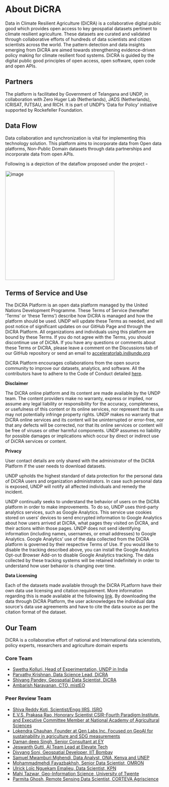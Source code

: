 # About DiCRA

Data in Climate Resilient Agriculture (DiCRA) is a collaborative digital public good which provides open access to key geospatial datasets pertinent to climate resilient agriculture. These datasets are curated and validated through collaborative efforts of hundreds of data scientists and citizen scientists across the world. The pattern detection and data insights emerging from DiCRA are aimed towards strengthening evidence-driven policy making for climate resilient food systems. DiCRA is guided by the digital public good principles of open access, open software, open code and open APIs.

## Partners
The platform is facilitated by Government of Telangana and UNDP, in collaboration with Zero Huger Lab (Netherlands), JADS (Netherlands), ICRISAT, PJTSAU, and RICH. It is part of UNDP’s ‘Data for Policy’ initiative supported by Rockefeller Foundation.

## Data Flow

Data collaboration and synchronization is vital for implementing this technology solution. This platform aims to incorporate data from Open data platforms, Non-Public Domain datasets through data partnerships and incorporate data from open APIs. 

Following is a depiction of the dataflow proposed under the project -

<img width="347" alt="image" src="https://user-images.githubusercontent.com/42402451/138163914-85322590-f0ea-44f4-88e6-4452f49d7057.png">

## Terms of Service and Use

The DiCRA Platform is an open data platform managed by the United Nations Development Programme. These Terms of Service (hereafter ‘Terms’ or ‘these Terms’) describe how DiCRA is managed and how the platform should be used. UNDP will update these Terms as needed, and will post notice of significant updates on our GitHub Page and through the DiCRA Platform. All organizations and individuals using this platform are bound by these Terms. If you do not agree with the Terms, you should discontinue use of DiCRA. If you have any questions or comments about these Terms or DiCRA, please leave a comment on the Discussions tab of our GitHub repository or send an email to acceleratorlab.in@undp.org

DiCRA Platform encourages collaborations from the open source community to improve our datasets, analytics, and software. All the contributors have to adhere to the Code of Conduct detailed [here](https://github.com/undpindia/dicra/blob/main/CODE_OF_CONDUCT.md).

**Disclaimer**

The DiCRA online platform and its content are made available by the UNDP team. The content providers make no warranty, express or implied, nor assume any legal liability or responsibility for the accuracy, completeness, or usefulness of this content or its online services, nor represent that its use may not potentially infringe property rights. UNDP makes no warranty that DiCRA online services and its content will be uninterrupted or error-free, nor that any defects will be corrected, nor that its online services or content will be free of viruses or other harmful components. UNDP assumes no liability for possible damages or implications which occur by direct or indirect use of DiCRA services or content.

**Privacy**

User contact details are only shared with the administrator of the DiCRA Platform if the user needs to download datasets.

UNDP upholds the highest standard of data protection for the personal data of DiCRA users and organization administrators. In case such personal data is exposed, UNDP will notify all affected individuals and remedy the incident.

UNDP continually seeks to understand the behavior of users on the DiCRA platform in order to make improvements. To do so, UNDP uses third-party analytics services, such as Google Analytics. This service use cookies stored on users’ devices to send encrypted information to Google Analytics about how users arrived at DiCRA, what pages they visited on DiCRA, and their actions within those pages. UNDP does not send identifying information (including names, usernames, or email addresses) to Google Analytics. Google Analytics’ use of the data collected from the DiCRA platform is governed by their respective Terms of Use. If you would like to disable the tracking described above, you can install the Google Analytics Opt-out Browser Add-on to disable Google Analytics tracking. The data collected by these tracking systems will be retained indefinitely in order to understand how user behavior is changing over time.

**Data Licensing**

Each of the datasets made available through the DiCRA PLatform have their own data use licensing and citation requirement. More information regarding this is made available at the following [link](https://github.com/undpindia/dicra/blob/main/analytics/datasets_metadata.pdf). By downloading the data through DiCRA Platform, the user acknowledges the individual data source's data use agreements and have to cite the data source as per the citation format of the dataset.

## Our Team

DiCRA is a collaborative effort of national and International data scienstists, policy experts, researchers and agriculture domain experts 

### Core Team
- [Swetha Kolluri, Head of Experimentation, UNDP in India](https://www.linkedin.com/in/swetha-kolluri/)
- [Parvathy Krishnan, Data Science Lead, DiCRA](https://www.linkedin.com/in/parvathykrishnank/)
- [Shivang Pandey, Geospatial Data Scientist, DiCRA](https://www.linkedin.com/in/shivangpandey/)
- [Ambarish Narayanan, CTO, mistEO](https://www.linkedin.com/in/ambarishnarayanan/)

### Peer Review Team
- [Shiva Reddy Koti, Scientist/Engg IIRS, ISRO](https://www.linkedin.com/in/shivareddy/)
- [E.V.S. Prakasa Rao, Honorary Scientist CSIR-Fourth Paradigm Institute, and Executive Committee Member at National Academy of Agricultural Sciences](https://www.linkedin.com/in/e-v-s-prakasa-rao-18920420/)
- [Lokendra Chauhan, Founder at Qen Labs Inc. Focused on GeoAI for sustainability in agriculture and SDG measurements](https://www.linkedin.com/in/lokendrachauhan/)
- [Daman deep Singh, Senior Consultant at EY](https://www.linkedin.com/in/daman16/)
- [Jeswanth Gutti, AI Team Lead at Elevate Tech](https://www.linkedin.com/in/jeswanth-g-pmp-91391849/)
- [Divyang Soni, Geospatial Developer, IIT Bombay](https://www.linkedin.com/in/divyang-soni-b472081a9/)
- [Samuel Mwamburi Mghendi, Data Analyst, ONA, Kenya and UNEP](https://www.linkedin.com/in/mwamburi/)
- [Mohammadmehdi Fayazbakhsh, Senior Data Scientist, OMRON](www.linkedin.com/in/mahdifayazbakhsh-779898136)
- [Ulrick Loïc Nguekam Emalieu, Data Scientist, KPN](https://www.linkedin.com/in/nguekam-loic/)
- [Mahi Tazwar, Geo-Information Science, University of Twente](https://www.linkedin.com/in/tahmidamuna1024/)
- [Parmita Ghosh, Remote Sensing Data Scientist, CORTEVA Agriscience](https://www.linkedin.com/in/parmita-ghosh-584204105/)
